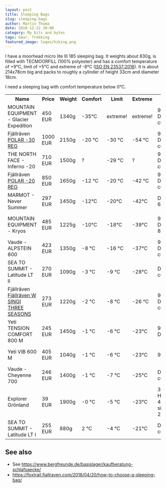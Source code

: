 ```yaml
---
layout: post
title: Sleeping Bags
slug: sleeping-bags
author: Martin Thoma
date: 2018-12-22 20:00
category: My bits and bytes
tags: Gear, Trekking
featured_image: logos/hiking.png
---
```

I have a moorhead micro lite III 185 sleeping bag. It weights about 830g, is
filled with TECMOORFILL (100% polyester) and has a comfort temperature of +9°C,
limit of +5°C and extreme of -8°C ([ISO EN 23537:2016](https://www.iso.org/standard/67105.html)). It is about 214x78cm big and packs to
roughly a cylinder of height 33cm and diameter 18cm.

I need a sleeping bag with comfort temperature below 0°C.

<table class="table">
    <tr>
        <th>Name</th>
        <th>Price</th>
        <th>Weight</th>
        <th>Comfort</th>
        <th>Limit</th>
        <th>Extreme</th>
        <th>Material</th>
        <th>Volume</th>
    </tr>
    <tr>
        <td>MOUNTAIN EQUIPMENT - Glacier Expedition</td>
        <td>450 EUR</td>
        <td>1340g</td>
        <td>-35&deg;C</td>
        <td>extreme!</td>
        <td>extreme!</td>
        <td>90/10 Down; 700 cuin</td>
        <td>34 cm x 29 cm x 25 cm</td>
    </tr>
    <tr>
        <td>Fjällräven <a href="https://www.fjallraven.com/shop/fjallraven-polar-30-reg-F62730-burnt-orange">POLAR -30 REG</a></td>
        <td>1000 EUR</td>
        <td>2150g</td>
        <td>-20 &deg;C</td>
        <td>-30 &deg;C</td>
        <td>-54 &deg;C</td>
        <td>95/5 Down; 800 cuin</td>
        <td>28 x 45 cm</td>
    </tr>
    <tr>
        <td>THE NORTH FACE - Inferno -20</td>
        <td>710 EUR</td>
        <td>1500g</td>
        <td>?</td>
        <td>-29 &deg;C</td>
        <td>?</td>
        <td>90/10 Down; 800 cuin</td>
        <td>?</td>
    </tr>
    <tr>
        <td>Fjällräven <a href="https://www.fjallraven.com/shop/fjallraven-polar-20-reg-F62728-burnt-orange">POLAR -20 REG</a></td>
        <td>850 EUR</td>
        <td>1650g</td>
        <td>-12 &deg;C</td>
        <td>-20 &deg;C</td>
        <td>-42 &deg;C</td>
        <td>95/5 Down; 800 cuin</td>
        <td>25 x 40 cm</td>
    </tr>
    <tr>
        <td>MARMOT - Never Summer</td>
        <td>297 EUR</td>
        <td>1450g</td>
        <td>-12&deg;C</td>
        <td>-20&deg;C</td>
        <td>-42&deg;C</td>
        <td>Down; 650+ cuin</td>
        <td>22 cm x 46 cm</td>
    </tr>
    <tr>
        <td>MOUNTAIN EQUIPMENT - Kryos</td>
        <td>485 EUR</td>
        <td>1225g</td>
        <td>-10&deg;C</td>
        <td>-18&deg;C</td>
        <td>-39&deg;C</td>
        <td>90/10 Down; 800+ cuin</td>
        <td>29 cm x 25 cm x 23 cm</td>
    </tr>
    <tr>
        <td>Vaude - ALPSTEIN 800</td>
        <td>423 EUR</td>
        <td>1350g</td>
        <td>-8 &deg;C</td>
        <td>-16 &deg;C</td>
        <td>-37&deg;C</td>
        <td>90/10 Down, 800 cuin</td>
        <td>?</td>
    </tr>
    <tr>
        <td>SEA TO SUMMIT - Latitude LT II</td>
        <td>270 EUR</td>
        <td>1090g</td>
        <td>-3 &deg;C</td>
        <td>-9 &deg;C</td>
        <td>-28&deg;C</td>
        <td>Down; 750 cuin</td>
        <td>7.7 Liter</td>
    </tr>
    <tr>
        <td>Fjällräven <a href="https://www.exxpozed.de/fjallraven-w-singi-three-seasons#!?variant=189264">Fjällräven W SINGI THREE SEASONS</a></td>
        <td>273 EUR</td>
        <td>1220g</td>
        <td>-2 &deg;C</td>
        <td>-8 &deg;C</td>
        <td>-26 &deg;C</td>
        <td>95/5 Down; 800 cuin</td>
        <td>?</td>
    </tr>
    <tr>
        <td>Yeti TENSION COMFORT 800 M</td>
        <td>245 EUR</td>
        <td>1450g</td>
        <td>-1 &deg;C</td>
        <td>-6 &deg;C</td>
        <td>-23&deg;C</td>
        <td>90/10 Down</td>
        <td>16.5 x 16.5 x 36 cm</td>
    </tr>
    <tr>
        <td>Yeti VIB 600 M</td>
        <td>405 EUR</td>
        <td>1040g</td>
        <td>-1 &deg;C</td>
        <td>-6 &deg;C</td>
        <td>-23&deg;C</td>
        <td>95/5 Down</td>
        <td>15 x 15 x 32 cm</td>
    </tr>
    <tr>
        <td>Vaude - Cheyenne 700</td>
        <td>246 EUR</td>
        <td>1400g</td>
        <td>-1 &deg;C</td>
        <td>-7 &deg;C</td>
        <td>-25&deg;C</td>
        <td>Down, 550 cuin</td>
        <td>?</td>
    </tr>
    <tr>
        <td>Explorer Grönland</td>
        <td>39 EUR</td>
        <td>1900g</td>
        <td>-0 &deg;C</td>
        <td>-5 &deg;C</td>
        <td>-23&deg;C</td>
        <td>350 g/m2 Hollowfibre 40 % silikonisiert, 2 layers</td>
        <td>7.7 Liter</td>
    </tr>
    <tr>
        <td>SEA TO SUMMIT - Latitude LT I</td>
        <td>255 EUR</td>
        <td>880g</td>
        <td>2 &deg;C</td>
        <td>-4 &deg;C</td>
        <td>-21&deg;C</td>
        <td>Down; 750 cuin</td>
        <td>6.1 Liter</td>
    </tr>
</table>


## See also

* See https://www.bergfreunde.de/basislager/kaufberatung-schlafsaecke/
* https://foxtrail.fjallraven.com/2018/04/20/how-to-choose-a-sleeping-bag/
